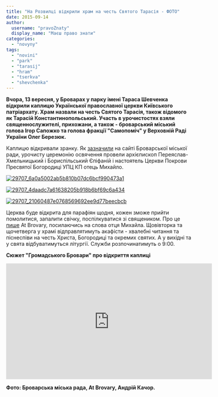 ```yaml
---
title: "На Розвилці відкрили храм на честь Святого Тарасія - ФОТО"
date: 2015-09-14
author: 
  username: "pravoZnaty"
  display_name: "Маєш право знати"
categories: 
  - "novyny"
tags: 
  - "novini"
  - "park"
  - "tarasij"
  - "hram"
  - "tserkva"
  - "shevchenka"
---
```


**Вчора, 13 вересня, у Броварах у парку імені Тараса Шевченка відкрили каплицю Української православної церкви Київського патріархату. Храм назвали на честь Святого Тарасія, також відомого як Тарасій Константинопольський. Участь в урочистостях взяли священнослужителі, прихожани, а також - броварський міський голова Ігор Сапожко та голова фракції "Самопоміч" у Верховній Раді України Олег Березюк.**

Каплицю відкривали зранку. Як [зазначили](http://docs.pravo-znaty.org.ua/p27292/14.09.2015) на сайті Броварської міської ради, урочисту церемонію освячення провели архієпископ Переяслав-Хмельницький і Бориспільський Єпіфаній і настоятель Церкви Покрови Пресвятої Богородиці УПЦ КП отець Михайло.

[![29707_6a0a5002ab5b810b07dc6bcf990473a1](https://mpz.brovary.org/wp-content/uploads/2015/09/29707_6a0a5002ab5b810b07dc6bcf990473a1.jpg)](https://mpz.brovary.org/wp-content/uploads/2015/09/29707_6a0a5002ab5b810b07dc6bcf990473a1.jpg)

[![29707_4daadc7a61638205b918b6bf69c6a434](https://mpz.brovary.org/wp-content/uploads/2015/09/29707_4daadc7a61638205b918b6bf69c6a434.jpg)](https://mpz.brovary.org/wp-content/uploads/2015/09/29707_4daadc7a61638205b918b6bf69c6a434.jpg)

[![29707_21060487e0768569692ee9d77beecbcb](https://mpz.brovary.org/wp-content/uploads/2015/09/29707_21060487e0768569692ee9d77beecbcb.jpg)](https://mpz.brovary.org/wp-content/uploads/2015/09/29707_21060487e0768569692ee9d77beecbcb.jpg)

Церква буде відкрита для парафіян щодня, кожен зможе прийти помолитися, запалити свічку, поспілкуватися зі священиком. Про це [пише](http://atbrovary.org/article/218/%D0%A3%20%D0%91%D1%80%D0%BE%D0%B2%D0%B0%D1%80%D0%B0%D1%85%20%D0%B2%D1%96%D0%B4%D0%BA%D1%80%D0%B8%D1%82%D0%BE%20%D0%BD%D0%BE%D0%B2%D0%B8%D0%B9%20%D1%85%D1%80%D0%B0%D0%BC) At Brovary, посилаючись на слова отця Михайла. Щовівторка та щочетверга у храмі відправлятимуть акафісти - хвалебні читання та піснеспіви на честь Христа, Богородиці та окремих святих. А у вихідні та у свята відбуватимуться літургії. Служби розпочинатимуть о 9:00.

**Сюжет "Громадського Бровари" про відкриття каплиці**

<iframe src="https://www.youtube.com/embed/4jrLF5mp1RY" width="560" height="315" frameborder="0" allowfullscreen="allowfullscreen"></iframe>

**Фото: Броварська міська рада, At Brovary, Андрій Качор.**
